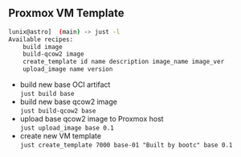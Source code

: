 ## Proxmox VM Template


```bash
lunix@astro]  (main) -> just -l
Available recipes:
    build image
    build-qcow2 image
    create_template id name description image_name image_ver
    upload_image name version
```
* build new base OCI artifact  
  `just build base`
* build new base qcow2 image  
  `just build-qcow2 base`
* upload base qcow2 image to Proxmox host  
  `just upload_image base 0.1`
* create new VM template  
  `just create_template 7000 base-01 "Built by bootc" base 0.1`

